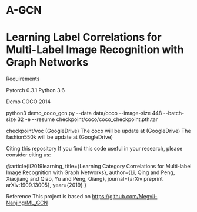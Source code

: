 # A-GCN
Learning Label Correlations for Multi-Label Image Recognition with Graph Networks
=================================================================================
Requirements

Pytorch 0.3.1
Python 3.6

Demo COCO 2014

python3 demo_coco_gcn.py --data data/coco --image-size 448 --batch-size 32 -e --resume checkpoint/coco/coco_checkpoint.pth.tar


checkpoint/voc (GoogleDrive)
The coco will be update at (GoogleDrive)
The fashion550k will be update at (GoogleDrive)


Citing this repository
If you find this code useful in your research, please consider citing us:

@article{li2019learning,
  title={Learning Category Correlations for Multi-label Image Recognition with Graph Networks},
  author={Li, Qing and Peng, Xiaojiang and Qiao, Yu and Peng, Qiang},
  journal={arXiv preprint arXiv:1909.13005},
  year={2019}
}

Reference
This project is based on https://github.com/Megvii-Nanjing/ML_GCN

